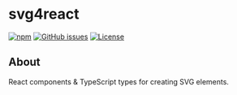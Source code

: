 # svg4react

[![npm](https://img.shields.io/npm/v/svg4react)](https://www.npmjs.com/package/svg4react)
[![GitHub issues](https://img.shields.io/github/issues/tcd/svg4react)](https://github.com/tcd/svg4react/issues)
[![License](https://img.shields.io/github/license/tcd/svg4react)](https://github.com/tcd/svg4react/blob/LICENSE.md)

## About

React components & TypeScript types for creating SVG elements.

